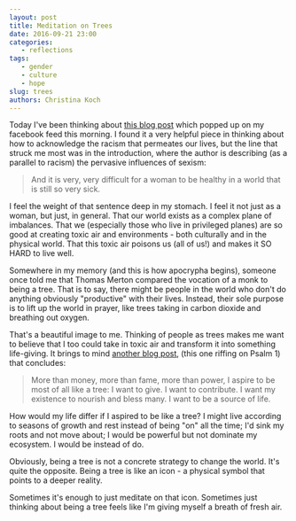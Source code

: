 ```yaml
---
layout: post
title: Meditation on Trees
date: 2016-09-21 23:00
categories: 
   - reflections
tags: 
   - gender
   - culture
   - hope
slug: trees
authors: Christina Koch
---
```


Today I've been thinking about [this blog post](http://momastery.com/blog/2015/10/28/why-prejudiced/) 
which popped up on my facebook feed this morning.  I found 
it a very helpful piece in thinking about 
how to acknowledge the racism that permeates our lives, but the line that 
struck me most was in the introduction, where the author is describing 
(as a parallel to racism) the pervasive influences of sexism: 

> And it is very, very difficult for a woman to be healthy in a 
> world that is still so very sick.

I feel the weight of that sentence deep in my stomach.  I feel it 
not just as a woman, but just, in general.  That our 
world exists as a complex plane of imbalances.  That we (especially 
those who live in privileged planes) are so good at creating toxic 
air and environments - both culturally and in the physical world.  That this toxic 
air poisons us (all of us!) and makes it SO HARD to live well.  

Somewhere in my memory (and this is how apocrypha begins), someone 
once told me that Thomas Merton compared the vocation of a monk to 
being a tree.  That is to say, there might be people in the world who 
don't do anything obviously "productive" with their lives.  Instead, their 
sole purpose is to lift up the world in prayer, like 
trees taking in carbon dioxide and breathing out oxygen.  

That's a beautiful image to me.  Thinking of people as trees makes me 
want to believe that I too could take in toxic 
air and transform it into something life-giving. It brings to 
mind [another blog post](https://wonderingfair.com/2013/09/23/prosperity-according-to-the-bible/), 
(this one riffing on Psalm 1) that concludes: 

> More than money, more than fame, more than power, I aspire to be 
> most of all like a tree: I want to give. I want to contribute. I 
> want my existence to nourish and bless many. I want to be a source of life.

How would my life differ if I aspired to be like a tree?  I
might live according to seasons of growth and rest instead of being "on" 
all the time; I'd sink my roots and not move about; I would be powerful but 
not dominate my ecosystem.  I would be instead of do.  

Obviously, being a tree is not a concrete strategy to change 
the world.  It's quite the opposite.  Being a tree is like an icon - a 
physical symbol that points to a deeper reality.  

Sometimes it's enough to just meditate on that icon.  Sometimes 
just thinking about being 
a tree feels like I'm giving myself a breath of fresh air.  